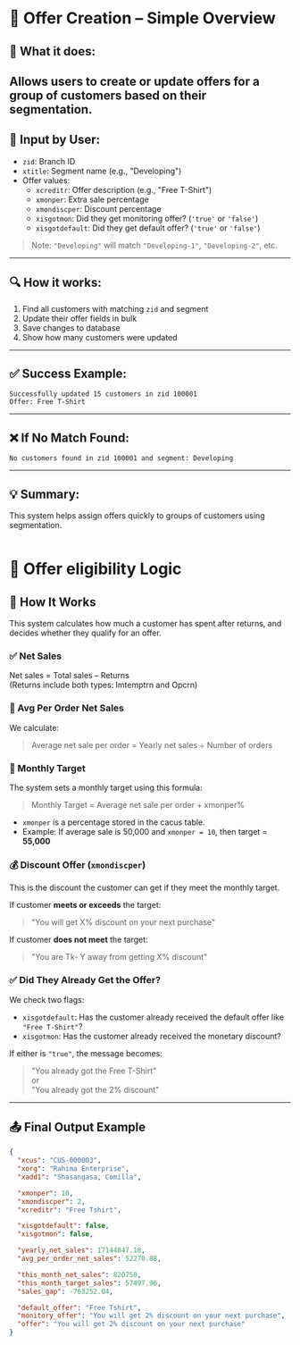 
# 📝 Offer Creation – Simple Overview

## 🎯 What it does:
Allows users to **create or update offers** for a group of customers based on their segmentation.
---
## 🧾 Input by User:
- `zid`: Branch ID
- `xtitle`: Segment name (e.g., "Developing")
- Offer values:
  - `xcreditr`: Offer description (e.g., "Free T-Shirt")
  - `xmonper`: Extra sale percentage
  - `xmondiscper`: Discount percentage
  - `xisgotmon`: Did they get monitoring offer? (`'true'` or `'false'`)
  - `xisgotdefault`: Did they get default offer? (`'true'` or `'false'`)

> Note: `"Developing"` will match `"Developing-1"`, `"Developing-2"`, etc.

---

## 🔍 How it works:
1. Find all customers with matching `zid` and segment
2. Update their offer fields in bulk
3. Save changes to database
4. Show how many customers were updated

---

## ✅ Success Example:
```
Successfully updated 15 customers in zid 100001
Offer: Free T-Shirt
```

---

## ❌ If No Match Found:
```
No customers found in zid 100001 and segment: Developing
```

---
## 💡 Summary:
This system helps assign offers quickly to groups of customers using segmentation.




```

```



# 📄 Offer eligibility Logic 

## 🎯 How It Works

This system calculates how much a customer has spent after returns, and decides whether they qualify for an offer.

### ✅ Net Sales
Net sales = Total sales – Returns  
(Returns include both types: Imtemptrn and Opcrn)

### 🧮 Avg Per Order Net Sales
We calculate:
> Average net sale per order = Yearly net sales ÷ Number of orders

### 🎯 Monthly Target
The system sets a monthly target using this formula:
> Monthly Target = Average net sale per order + xmonper%

- `xmonper` is a percentage stored in the cacus table.
- Example: If average sale is 50,000 and `xmonper = 10`, then target = **55,000**

### 💰 Discount Offer (`xmondiscper`)
This is the discount the customer can get if they meet the monthly target.

If customer **meets or exceeds** the target:
> "You will get X% discount on your next purchase"

If customer **does not meet** the target:
> "You are Tk- Y away from getting X% discount"

### ✅ Did They Already Get the Offer?

We check two flags:

- `xisgotdefault`: Has the customer already received the default offer like `"Free T-Shirt"`?
- `xisgotmon`: Has the customer already received the monetary discount?

If either is `"true"`, the message becomes:
> "You already got the Free T-Shirt"  
or  
> "You already got the 2% discount"

---

## 📤 Final Output Example

```json
{
  "xcus": "CUS-000003",
  "xorg": "Rahima Enterprise",
  "xadd1": "Shasangasa, Comilla",

  "xmonper": 10,
  "xmondiscper": 2,
  "xcreditr": "Free Tshirt",

  "xisgotdefault": false,
  "xisgotmon": false,

  "yearly_net_sales": 17144847.18,
  "avg_per_order_net_sales": 52270.88,

  "this_month_net_sales": 820750,
  "this_month_target_sales": 57497.96,
  "sales_gap": -763252.04,

  "default_offer": "Free Tshirt",
  "monitory_offer": "You will get 2% discount on your next purchase",
  "offer": "You will get 2% discount on your next purchase"
}
```